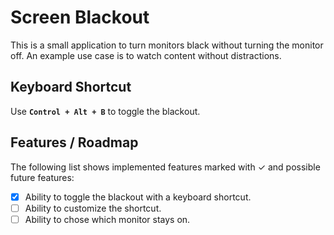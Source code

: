 # Screen Blackout

This is a small application to turn monitors black without turning the monitor off. 
An example use case is to watch content without distractions.

## Keyboard Shortcut

Use **```Control + Alt + B```** to toggle the blackout.

## Features / Roadmap

The following list shows implemented features marked with ✓ and possible future features:
* [x] Ability to toggle the blackout with a keyboard shortcut.
* [ ] Ability to customize the shortcut.
* [ ] Ability to chose which monitor stays on.

